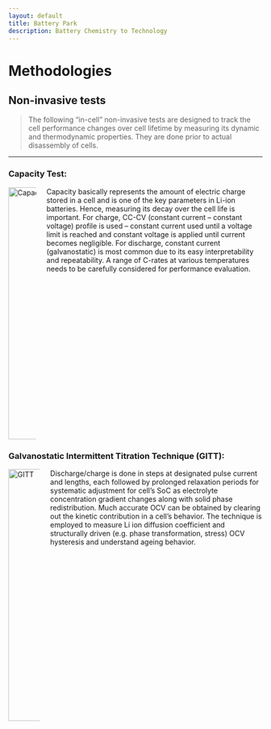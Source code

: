 ```yaml
---
layout: default
title: Battery Park
description: Battery Chemistry to Technology
---
```


# Methodologies

## Non-invasive tests

> The following “in-cell” non-invasive tests are designed to track the cell performance changes over cell lifetime by measuring its dynamic and thermodynamic properties. They are done prior to actual disassembly of cells.

----------------------------------------------------

### Capacity Test: 

<div class="columns">
  <div class="column">
    <img src='https://dl.dropboxusercontent.com/scl/fi/mnfhk96vozvp0veahzl83/CCCV.png?rlkey=j03bhamgmu41fmygfir5bw8ff&st=12w7sd7b&raw=1' alt="Capacity" style="width:500px; height:auto;">
  </div>
  <div class="column">
    Capacity basically represents the amount of electric charge stored in a cell and is one of the key parameters in Li-ion batteries. Hence, measuring its decay over the cell life is important. For charge, CC-CV (constant current – constant voltage) profile is used – constant current used until a voltage limit is reached and constant voltage is applied until current becomes negligible. For discharge, constant current (galvanostatic) is most common due to its easy interpretability and repeatability. A range of C-rates at various temperatures needs to be carefully considered for performance evaluation.
  </div>
</div>

### Galvanostatic Intermittent Titration Technique (GITT):

<div class="columns">
  <div class="column">
    <img src='https://dl.dropboxusercontent.com/scl/fi/pkok1beky5c1zyms7oj9k/gitt_mod.png?rlkey=20yio4dtzrphtryu52kfdb2pr&st=zdk5kq1w&raw=1' alt="GITT" style="width:500px; height:auto;">
  </div>
  <div class="column">
    Discharge/charge is done in steps at designated pulse current and lengths, each followed by prolonged relaxation periods for systematic adjustment for cell’s SoC as electrolyte concentration gradient changes along with solid phase redistribution. Much accurate OCV can be obtained by clearing out the kinetic contribution in a cell’s behavior. The technique is employed to measure Li ion diffusion coefficient and structurally driven (e.g. phase transformation, stress) OCV hysteresis and understand ageing behavior.
  </div>
</div>

